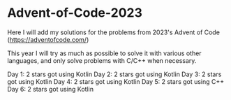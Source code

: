 # Advent-of-Code-2023

Here I will add my solutions for the problems from 2023's Advent of Code (https://adventofcode.com/)

This year I will try as much as possible to solve it with various other languages, and only solve problems with C/C++ when necessary.

Day 1: 2 stars got using Kotlin
Day 2: 2 stars got using Kotlin
Day 3: 2 stars got using Kotlin
Day 4: 2 stars got using Kotlin
Day 5: 2 stars got using C++
Day 6: 2 stars got using Kotlin
